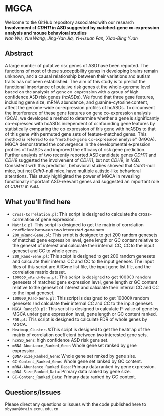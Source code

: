 # MGCA
Welcome to the GitHub repository associated with our research  
**Involvement of *CDH11* in ASD suggested by matched-gene co-expression analysis and mouse behavioral studies**  
*Nan Wu, Yue Wang, Jing-Yan Jia, Yi-Hsuan Pan, Xiao-Bing Yuan*

## Abstract
A large number of putative risk genes of ASD have been reported. The functions of most of these susceptibility genes in developing brains remain unknown, and a causal relationship between their variations and autism traits has not been established. The aim of this study is to predict the functional importance of putative risk genes at the whole-genome level based on the analysis of gene co-expression with a group of high confidence ASD risk genes (hcASDs). We found that three gene features, including gene size, mRNA abundance, and guanine-cytosine content, affect the genome-wide co-expression profiles of hcASDs. To circumvent the interference of these gene features on gene co-expression analysis (GCA), we developed a method to determine whether a gene is significantly co-expressed with hcASDs independent of confounding gene features by statistically comparing the co-expression of this gene with hcASDs to that of this gene with permuted gene sets of feature-matched genes. This method is referred to as "matched-gene co-expression analysis" (MGCA). MGCA demonstrated the convergence in the developmental expression profiles of hcASDs and improved the efficacy of risk gene prediction. Further analysis of two recently reported ASD candidate genes *CDH11* and *CDH9* suggested the involvement of *CDH11*, but not *CDH9*, in ASD. Consistent with this prediction, behavioral studies showed that *Cdh11*-null mice, but not *Cdh9*-null mice, have multiple autistic-like behavioral alterations. This study highlighted the power of MGCA in revealing functionally important ASD-relevant genes and suggested an important role of *CDH11* in ASD. 

## What you'll find here
* `Cross-Correlation.pl`: This script is designed to calculate the cross-correlation of gene expression.
* `Matrix.pl`: This script is designed to get the matrix of correlation coefficient between two interested gene sets.
* `200_mRand-Gene.pl`: This script is designed to get 200 random genesets of matched gene expression level, gene length or GC content relative to the geneset of interest and calculate their internal CC, CC to the input geneset and CC to whole genes. 
* `200_Rand-Gene.pl`: This script is designed to get 200 random genesets and calculate their internal CC and CC to the input geneset. The input files of this script are AllGene list file, the input gene list file, and the correlation matrix dataset. 
* `100000_mRand-Gene.pl`: This script is designed to get 100000 random genesets of matched gene expression level, gene length or GC content relative to the geneset of interest and calculate their internal CC and CC to the input geneset. 
* `100000_Rand-Gene.pl`: This script is designed to get 100000 random genesets and calculate their internal CC and CC to the input geneset. 
* `MGCA_Range50.pl`: This script is designed to calculate P-value of gene by MGCA under gene expression level, gene length or GC content ranked.
* `FDR.pl`: This script is designed to calculate FDR of whole genes by MGCA.
* `Heatmap_Cluster.R`:This script is designed to get the heatmap of the matrix of correlation coefficient between two interested gene sets.
* `hcASD_Gene`: high confidence ASD risk gene set.
* `mRNA-Abundance_Ranked_Gene`: Whole gene set ranked by gene expression.
* `gDNA-Size_Ranked_Gene`: Whole gene set ranked by gene size.
* `GC-Content_Ranked_Gene`: Whole gene set ranked by GC content.
* `mRNA-Abundance_Ranked_Data`: Primary data ranked by gene expression.
* `gDNA-Size_Ranked_Data`: Primary data ranked by gene size.
* `GC-Content_Ranked_Data`: Primary data ranked by GC content.

## Questions/Issues
Please direct any questions or issues with the code published here to `xbyuan@brain.ecnu.edu.cn`
